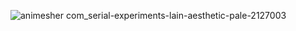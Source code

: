 
![animesher com_serial-experiments-lain-aesthetic-pale-2127003](https://github.com/Neuro3es/Neuro3es/assets/92047852/fbe47a61-6994-45bf-b953-3d0c7bd58c53)
